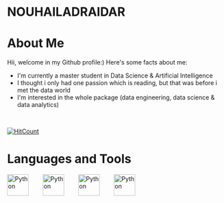 # NOUHAILADRAIDAR

# About Me

Hii, welcome in my Github profile:)
Here's some facts about me:
- I'm currently a master student in Data Science & Artificial Intelligence
- I thought i only had one passion which is reading, but that was before i met the data world
- I'm interested in the whole package (data engineering, data science & data analytics)
</br>


[![HitCount](https://hits.dwyl.com/MohamedHmamouch/README.svg?style=flat-square&show=unique)](http://hits.dwyl.com/MohamedHmamouch/README)


# Languages and Tools 

<img align='left' alt='Python' width='50px' style='padding-right : 30px;' src='https://cdn.jsdelivr.net/gh/devicons/devicon/icons/python/python-original.svg' />
<img align='left' alt='Python' width='50px' style='padding-right : 30px;'src="https://cdn.jsdelivr.net/gh/devicons/devicon/icons/microsoftsqlserver/microsoftsqlserver-plain-wordmark.svg" />
<img align='left' alt='Python' width='50px' style='padding-right : 30px;'src="https://cdn.jsdelivr.net/gh/devicons/devicon/icons/mysql/mysql-original-wordmark.svg"/>
<img align='left' alt='Python' width='50px' style='padding-right : 30px;' src="https://cdn.jsdelivr.net/gh/devicons/devicon/icons/jupyter/jupyter-original-wordmark.svg" />
<br/>   

<br/>
